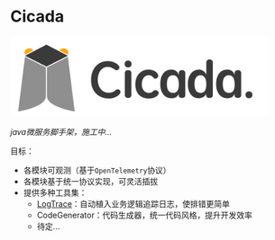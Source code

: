 # Cicada
<img src="https://raw.githubusercontent.com/exceting/OSSRH-96790/main/cicada-tools/log-trace/cicada-logo_00000.png" width="456px"/>

*java微服务脚手架，施工中...*

目标：
* 各模块可观测（基于`OpenTelemetry`协议）
* 各模块基于统一协议实现，可灵活插拔
* 提供多种工具集：
  * [LogTrace](/tools/logtrace/README.md)：自动植入业务逻辑追踪日志，使排错更简单
  * CodeGenerator：代码生成器，统一代码风格，提升开发效率
  * 待定...